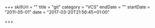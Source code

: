+++
skillUrl = ""
title = "git"
category = "VCS"
endDate = ""
startDate = "2011-05-01"
date = "2017-03-20T21:56:45+01:00"

+++
